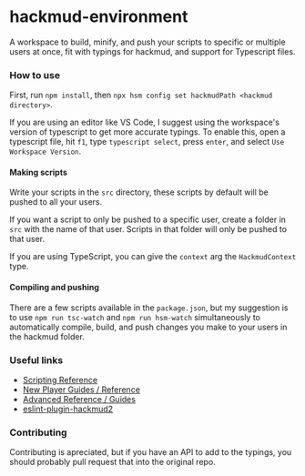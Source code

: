 # hackmud-environment
A workspace to build, minify, and push your scripts to specific or multiple users at once, fit with typings for hackmud, and support for Typescript files.

### How to use
First, run `npm install`, then `npx hsm config set hackmudPath <hackmud directory>`.

If you are using an editor like VS Code, I suggest using the workspace's version of typescript to get more accurate typings.
To enable this, open a typescript file, hit `f1`, type `typescript select`, press `enter`, and select `Use Workspace Version`.

#### Making scripts
Write your scripts in the `src` directory, these scripts by default will be pushed to all your users.

If you want a script to only be pushed to a specific user, create a folder in `src` with the name of that user.
Scripts in that folder will only be pushed to that user.

If you are using TypeScript, you can give the `context` arg the `HackmudContext` type.

<!-- #### Autocomplete
You can set the autocomplete string either by a comment after the function header:
```ts
function (context: HackmudContext, args) { // example:true
```

Or by adding an `@autocomplete` comment above the function call:
```ts
// @autocomplete example:true
function (context: HackmudContext, args) {
``` -->

#### Compiling and pushing
There are a few scripts available in the `package.json`, but my suggestion is to use `npm run tsc-watch` and `npm run hsm-watch` simultaneously to automatically compile, build, and push changes you make to your users in the hackmud folder.

### Useful links
- [Scripting Reference](https://hackmud.com/forums/general_discussion/scripting_reference)
- [New Player Guides / Reference](https://hackmud.com/forums/new_players/new_player_guides___reference)
- [Advanced Reference / Guides](https://hackmud.com/forums/general_discussion/reference___guides)
- [eslint-plugin-hackmud2](https://www.npmjs.com/package/eslint-plugin-hackmud2)

### Contributing
Contributing is apreciated, but if you have an API to add to the typings, you should probably pull request that into the original repo.
